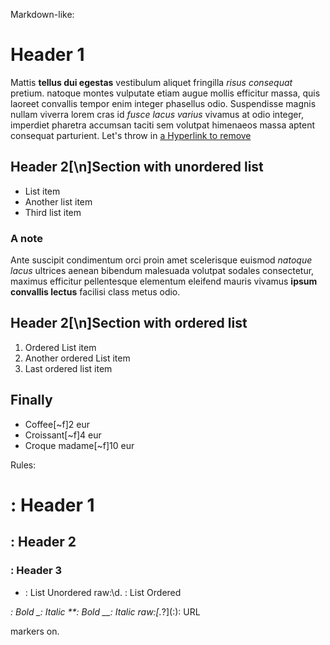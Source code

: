 Markdown-like:

# Header 1
Mattis **tellus dui egestas** vestibulum aliquet fringilla _risus consequat_ pretium. natoque montes vulputate etiam augue mollis efficitur massa, quis laoreet convallis tempor enim integer phasellus odio.
Suspendisse magnis nullam viverra lorem cras id _fusce lacus varius_ vivamus at odio integer, imperdiet pharetra accumsan taciti sem volutpat himenaeos massa aptent consequat parturient. Let's throw in [a Hyperlink to remove](https://adamkiss.com)
## Header 2[\n]Section with unordered list
- List item
- Another list item
- Third list item
### A note
Ante suscipit condimentum orci proin amet scelerisque euismod *natoque lacus* ultrices aenean bibendum malesuada volutpat sodales consectetur, maximus efficitur pellentesque elementum eleifend mauris vivamus __ipsum convallis lectus__ facilisi class metus odio.
## Header 2[\n]Section with ordered list
1. Ordered List item
2. Another ordered List item
3. Last ordered list item
## Finally
- Coffee[~f]2 eur
- Croissant[~f]4 eur
- Croque madame[~f]10 eur

Rules:

# : Header 1
## : Header 2
### : Header 3
- : List Unordered
raw:\d\. : List Ordered

*: Bold
_: Italic
**: Bold
__: Italic
raw:\[.*?]\(:\): URL

markers on.
